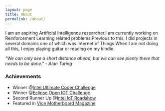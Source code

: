 ```yaml
---
layout: page
title: About
permalink: /about/
---
```


I am an aspiring Artificial Intelligence researcher.I am currently working on Reinforcement Learning related problems.Previous to this, I did projects in several domains one of which was Internet of Things.When I am not doing all this, I enjoy playing guitar or reading on my kindle. 

*"We can only see a short distance ahead, but we can see plenty there that needs to be done."*
                                                                              *- Alan Turing*


### Achievements

* Winner @[Intel Ultimate Coder Challenge](https://software.intel.com/en-us/blogs/2016/08/05/the-intel-ultimate-coder-challenge-for-iot-winners-have-been-chosen)
* Winner @[Eclipse Open IOT Challenge](https://www.eclipse.org/org/press-release/20160310_iotchallenge_winners2016.php)
* Second Runner Up @[Intel IoT Roadshow](https://drive.google.com/file/d/0ByuvNaTkATl-MUlRWnh4Nl9uaVE/view?usp=sharing)
* Featured in [Vice Motherboard Magazine](http://motherboard.vice.com/blog/a-cognitive-healthcare-system-is-changing-medical-practices-in-remote-areas)


